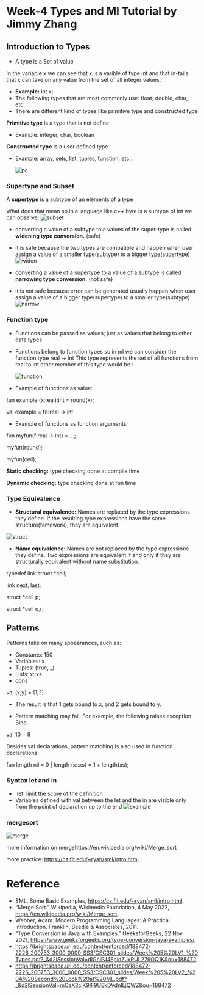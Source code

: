 # Week-4 Types and Ml Tutorial by Jimmy Zhang
## Introduction to Types
- A type is a Set of value 

In the variable x we can see that x is a varible of type int and that in-tails that x can take on any value from tne set of all integer values.
- **Example:** int x;
- The following types that are most commonly use: float, double, char, etc...
- There are different kind of types like primitive type and constructed type

**Primitive type** is a type that is not define
- Example: integer, char, boolean 

**Constructed type** is a user defined type
- Example: array, sets, list, tuples, function, etc...

  ![pc](prim.JPG)
### Supertype and Subset
A **supertype** is a subtype of an elements of a type 

What does that mean so in a language like c++ byte is a subtype of int 
we can observe:
  ![subset](subset.JPG)
- converting a value of a subtype to a values of the super-type is
called **widening type conversion.** (safe)
- it is safe because the two types are compatible and happen when user assign a value of a smaller type(subtype) to a bigger type(supertype) 
 ![widen](widen.png)
 
- converting a value of a supertype to a value of a subtype is
called **narrowing type conversion.** (not safe)
- it is not safe because error can be generated usually happen when user assign a value of a bigger type(supertype) to a smaller type(subtype)  
 ![narrow](narrow.png)

### Function type 
- Functions can be passed as values; just as values that belong to other data types
- Functions belong to function types
so in ml we can consider the function type real → int
This type represents the set of all functions from real to int
other member of this type would be :

  ![function](function.png)

- Example of functions as value:

fun example (x:real):int = round(x);

val example = fn:real -> int

- Example of functions as function arguments:

fun myfun(f:real -> int) = …;

myfun(round);

myfun(ceil);

**Static checking:** type checking done at compile time

**Dynamic checking:** type checking done at run time

### Type Equivalence 
- **Structural equivalence:** Names are replaced by the type expressions they define. If the resulting type expressions have the same structure(famework), they are equivalent.

 ![struct](struct.JPG)
 
- **Name equivalence:** Names are not replaced by the type expressions they define. Two expressions are equivalent if and only if they are structurally equivalent without name substitution.

typedef link struct *cell;

link next, last;

struct *cell p;

struct *cell q,r;

## Patterns
Patterns take on many appearances, such as:

- Constants: 150
- Variables: x
- Tuples: (true, _)
- Lists: x::xs
- cons

val (x,y) = (1,2)

  - The result is that 1 gets bound to x, and 2 gets bound to y.

  - Pattern matching may fail. For example, the following raises exception Bind.

val 10 = 9

Besides val declarations, pattern matching is also used in function declarations

fun length nil  = 0
   |    length (x::xs) = 1 + length(xs);

### Syntax let and in
- 'let' limit the score of the definition
- Variables defined with val between the let and the in are visible only from the point of declaration up to the end
![example](exampleP.png)
### mergesort
![merge](merge.png)

more information on mergehttps://en.wikipedia.org/wiki/Merge_sort

more practice: https://cs.fit.edu/~ryan/sml/intro.html

# Reference
- SML, Some Basic Examples, https://cs.fit.edu/~ryan/sml/intro.html. 
- “Merge Sort.” Wikipedia, Wikimedia Foundation, 4 May 2022, https://en.wikipedia.org/wiki/Merge_sort. 
- Webber, Adam. Modern Programming Languages: A Practical Introduction. Franklin, Beedle &amp; Associates, 2011.
- “Type Conversion in Java with Examples.” GeeksforGeeks, 22 Nov. 2021, https://www.geeksforgeeks.org/type-conversion-java-examples/. 
- https://brightspace.uri.edu/content/enforced/188472-2226_200753_3000_0000_SS3/CSC301_slides/Week%205%20LV1_%20Types.pdf?_&d2lSessionVal=dIGhiPJ4EpidZJxPUL279OQ1K&ou=188472
- https://brightspace.uri.edu/content/enforced/188472-2226_200753_3000_0000_SS3/CSC301_slides/Week%205%20LV2_%20A%20Second%20Look%20at%20ML.pdf?_&d2lSessionVal=mCaX3ciK9lF9UEkDVdnILjQWZ&ou=188472
